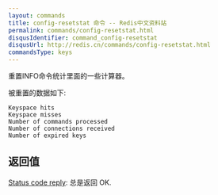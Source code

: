 ```yaml
---
layout: commands
title: config-resetstat 命令 -- Redis中文资料站
permalink: commands/config-resetstat.html
disqusIdentifier: command_config-resetstat
disqusUrl: http://redis.cn/commands/config-resetstat.html
commandsType: keys
---
```


重置INFO命令统计里面的一些计算器。

被重置的数据如下:

	Keyspace hits
	Keyspace misses
	Number of commands processed
	Number of connections received
	Number of expired keys

## 返回值

[Status code reply](/topics/protocol.html#status-reply): 总是返回 OK.
